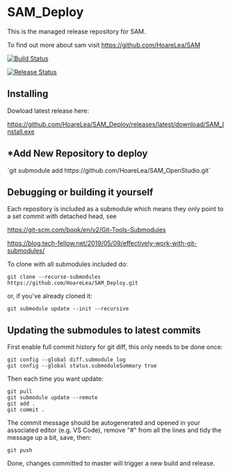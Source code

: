 <h1>SAM_Deploy</h1>

This is the managed release repository for SAM.

To find out more about sam visit
https://github.com/HoareLea/SAM

[![Build Status](https://hldigitalinnovation.visualstudio.com/HLApps/_apis/build/status/SAM-deploy-All%20in%20One?branchName=master)](https://hldigitalinnovation.visualstudio.com/HLApps/_build/latest?definitionId=21&branchName=master)

[![Release Status](https://hldigitalinnovation.vsrm.visualstudio.com/_apis/public/Release/badge/a6367bee-24cb-4be6-a95d-64f2645fdd2d/12/18)](https://hldigitalinnovation.vsrm.visualstudio.com/_apis/public/Release/badge/a6367bee-24cb-4be6-a95d-64f2645fdd2d/12/18)

<h2>Installing</h2>

Dowload latest release here:

https://github.com/HoareLea/SAM_Deploy/releases/latest/download/SAM_Install.exe

<h2>*Add New Repository to deploy</h2>   
    `git submodule add https://github.com/HoareLea/SAM_OpenStudio.git`

<h2>Debugging or building it yourself</h2>

Each repository is included as a submodule which means they only point to a set commit with detached head, see 

https://git-scm.com/book/en/v2/Git-Tools-Submodules

https://blog.tech-fellow.net/2019/05/09/effectively-work-with-git-submodules/

To clone with all submodules included do:

    git clone --recurse-submodules https://github.com/HoareLea/SAM_Deploy.git

or, if you've already cloned it:

    git submodule update --init --recursive


<h2>Updating the submodules to latest commits</h2>

First enable full commit history for git diff, this only needs to be done once:

    git config --global diff.submodule log
    git config --global status.submoduleSummary true

Then each time you want update:

    git pull
    git submodule update --remote
    git add .
    git commit .

 
The commit message should be autogenerated and opened in your associated editor (e.g. VS Code), remove "#" from all the lines and tidy the message up a bit, save, then:
 

    git push

Done, changes committed to master will trigger a new build and release.

